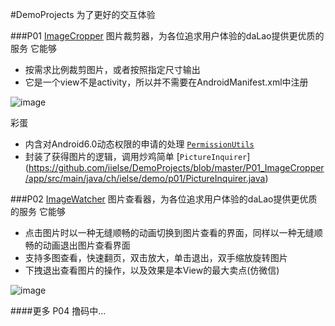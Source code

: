 #DemoProjects
为了更好的交互体验

###P01 [ImageCropper](https://github.com/iielse/DemoProjects/tree/master/P01_ImageCropper)
图片裁剪器，为各位追求用户体验的daLao提供更优质的服务
它能够
* 按需求比例裁剪图片，或者按照指定尺寸输出
* 它是一个view不是activity，所以并不需要在AndroidManifest.xml中注册

![image](https://github.com/iielse/DemoProjects/blob/master/P01_ImageCropper/previews/111.gif)

彩蛋
* 内含对Android6.0动态权限的申请的处理 
[`PermissionUtils`](https://github.com/iielse/DemoProjects/blob/master/P01_ImageCropper/app/src/main/java/ch/ielse/demo/p01/PermissionUtils.java)
* 封装了获得图片的逻辑，调用炒鸡简单
[`PictureInquirer`]
(https://github.com/iielse/DemoProjects/blob/master/P01_ImageCropper/app/src/main/java/ch/ielse/demo/p01/PictureInquirer.java)

###P02 [ImageWatcher](https://github.com/iielse/DemoProjects/tree/master/P02_ImageWatcher)
图片查看器，为各位追求用户体验的daLao提供更优质的服务 它能够
* 点击图片时以一种无缝顺畅的动画切换到图片查看的界面，同样以一种无缝顺畅的动画退出图片查看界面 
* 支持多图查看，快速翻页，双击放大，单击退出，双手缩放旋转图片 
* 下拽退出查看图片的操作，以及效果是本View的最大卖点(仿微信)

![image](https://github.com/iielse/DemoProjects/blob/master/P02_ImageWatcher/previews/111.gif)


####更多
P04 撸码中...
